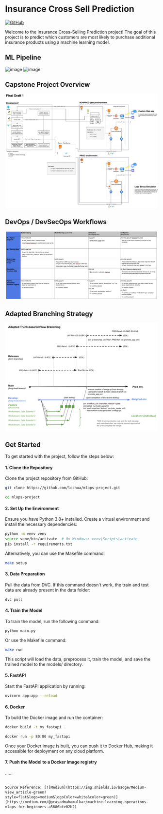# Insurance Cross Sell Prediction 
[![GitHub](https://img.shields.io/badge/GitHub-code-blue?style=flat&logo=github&logoColor=white&color=red)](https://github.com/lcchua/mlops-project.git) 

Welcome to the Insurance Cross-Selling Prediction project! The goal of this project is to predict which customers are most likely to purchase additional insurance products using a machine learning model.

## ML Pipeline
![image](https://github.com/user-attachments/assets/9c202824-6b32-4c9d-b9b6-af09270bff2b)
![image](https://github.com/user-attachments/assets/abc6aa2c-5ee7-4c09-8f9f-15807399a5b5)

## Capstone Project Overview
![alt text](image.png)

## DevOps / DevSecOps Workflows
![alt text](image-4.png)

## Adapted Branching Strategy
![alt text](image-2.png)

## Get Started
To get started with the project, follow the steps below:

#### 1. Clone the Repository
Clone the project repository from GitHub:
```bash
git clone https://github.com/lcchua/mlops-project.git
```
```bash
cd mlops-project
```
#### 2. Set Up the Environment
Ensure you have Python 3.8+ installed. Create a virtual environment and install the necessary dependencies:
```bash
python -m venv venv
source venv/bin/activate  # On Windows: venv\Scripts\activate
pip install -r requirements.txt
```
Alternatively, you can use the Makefile command:
```bash
make setup
```
#### 3. Data Preparation
Pull the data from DVC. If this command doesn't work, the train and test data are already present in the data folder:
```bash
dvc pull
```

#### 4. Train the Model
To train the model, run the following command:

```bash
python main.py 
```
Or use the Makefile command:

```bash
make run
```
This script will load the data, preprocess it, train the model, and save the trained model to the models/ directory.

#### 5. FastAPI
Start the FastAPI application by running:

```bash
uvicorn app:app --reload
```

#### 6. Docker
To build the Docker image and run the container:

```bash
docker build -t my_fastapi .
```
```bash
docker run -p 80:80 my_fastapi
```
Once your Docker image is built, you can push it to Docker Hub, making it accessible for deployment on any cloud platform.
#### 7. Push the Model to a Docker Image registry
......
```

Source Reference: [![Medium](https://img.shields.io/badge/Medium-view_article-green?style=flat&logo=medium&logoColor=white&color=green)](https://medium.com/@prasadmahamulkar/machine-learning-operations-mlops-for-beginners-a5686bfe02b2)

